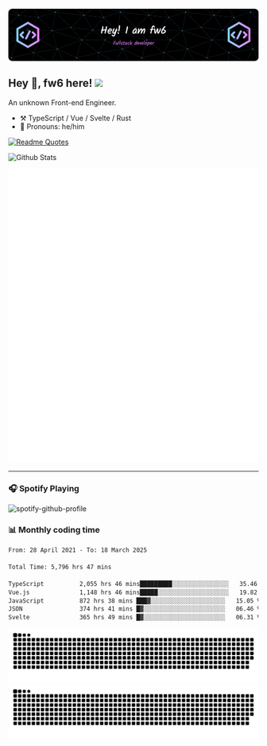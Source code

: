 ![Header](github-header-image.png)

## Hey 👋, fw6 here! <img src="https://github.githubassets.com/images/mona-whisper.gif" height="24" />


An unknown Front-end Engineer.

-   :hammer_and_pick: TypeScript / Vue / Svelte / Rust
-   :man: Pronouns: he/him


[![Readme Quotes](https://quotes-github-readme.vercel.app/api?type=horizontal&theme=algolia)](https://github.com/piyushsuthar/github-readme-quotes)



![Github Stats](https://github-readme-stats.vercel.app/api?username=fw6&bg_color=30,e96443,904e95&title_color=fff&text_color=fff)

![](https://raw.githubusercontent.com/fw6/github-stats-transparent/output/generated/overview.svg)
![](https://raw.githubusercontent.com/fw6/github-stats-transparent/output/generated/languages.svg)


---

### 🎧 Spotify Playing

<!-- ![spotify-github-profile](/img/default.svg) -->

![spotify-github-profile](https://spotify-github-profile.vercel.app/api/view.svg?uid=r6wn4hdvypv0lkzyrj0e0pjct&cover_image=true&theme=default&show_offline=true&background_color=9a10ad&interchange=true&bar_color_cover=true)



### :bar_chart: Monthly coding time 

<!--START_SECTION:waka-->

```txt
From: 28 April 2021 - To: 18 March 2025

Total Time: 5,796 hrs 47 mins

TypeScript          2,055 hrs 46 mins█████████░░░░░░░░░░░░░░░░   35.46 %
Vue.js              1,148 hrs 46 mins█████░░░░░░░░░░░░░░░░░░░░   19.82 %
JavaScript          872 hrs 38 mins ███▓░░░░░░░░░░░░░░░░░░░░░   15.05 %
JSON                374 hrs 41 mins █▓░░░░░░░░░░░░░░░░░░░░░░░   06.46 %
Svelte              365 hrs 49 mins █▓░░░░░░░░░░░░░░░░░░░░░░░   06.31 %
```

<!--END_SECTION:waka-->




![github contribution grid snake animation](https://raw.githubusercontent.com/platane/platane/output/github-contribution-grid-snake-dark.svg#gh-dark-mode-only)![github contribution grid snake animation](https://raw.githubusercontent.com/platane/platane/output/github-contribution-grid-snake.svg#gh-light-mode-only)

